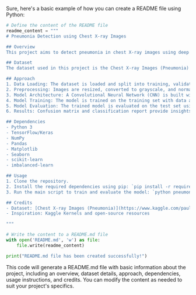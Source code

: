 Sure, here's a basic example of how you can create a README file using Python:

```python
# Define the content of the README file
readme_content = """
# Pneumonia Detection using Chest X-ray Images

## Overview
This project aims to detect pneumonia in chest X-ray images using deep learning techniques. It includes data loading, preprocessing, model building, and evaluation steps.

## Dataset
The dataset used in this project is the Chest X-ray Images (Pneumonia) dataset available on Kaggle. It consists of X-ray images categorized into 'NORMAL' and 'PNEUMONIA' classes.

## Approach
1. Data Loading: The dataset is loaded and split into training, validation, and test sets.
2. Preprocessing: Images are resized, converted to grayscale, and normalized before feeding into the model.
3. Model Architecture: A Convolutional Neural Network (CNN) is built with multiple convolutional and pooling layers followed by fully connected layers.
4. Model Training: The model is trained on the training set with data augmentation and oversampling techniques applied to handle class imbalance.
5. Model Evaluation: The trained model is evaluated on the test set using metrics like accuracy, precision, recall, and F1-score.
6. Results: Confusion matrix and classification report provide insights into the model's performance.

## Dependencies
- Python 3
- TensorFlow/Keras
- NumPy
- Pandas
- Matplotlib
- Seaborn
- scikit-learn
- imbalanced-learn

## Usage
1. Clone the repository.
2. Install the required dependencies using pip: `pip install -r requirements.txt`
3. Run the main script to train and evaluate the model: `python pneumonia_detection.py`

## Credits
- Dataset: [Chest X-ray Images (Pneumonia)](https://www.kaggle.com/paultimothymooney/chest-xray-pneumonia)
- Inspiration: Kaggle Kernels and open-source resources

"""

# Write the content to a README.md file
with open('README.md', 'w') as file:
    file.write(readme_content)

print("README.md file has been created successfully!")
```

This code will generate a README.md file with basic information about the project, including an overview, dataset details, approach, dependencies, usage instructions, and credits. You can modify the content as needed to suit your project's specifics.
